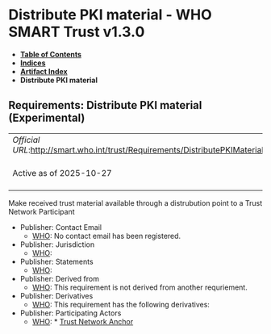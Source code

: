 # Distribute PKI material - WHO SMART Trust v1.3.0

* [**Table of Contents**](toc.md)
* [**Indices**](indices.md)
* [**Artifact Index**](artifacts.md)
* **Distribute PKI material**

## Requirements: Distribute PKI material (Experimental) 

| | |
| :--- | :--- |
| *Official URL*:http://smart.who.int/trust/Requirements/DistributePKIMaterial | *Version*:1.3.0 |
| Active as of 2025-10-27 | *Computable Name*:Distribute Public Keys |

 
Make received trust material available through a distrubution point to a Trust Network Participant 

* Publisher: Contact Email
  * [WHO](http://who.int): No contact email has been registered.
* Publisher: Jurisdiction
  * [WHO](http://who.int): 
* Publisher: Statements
  * [WHO](http://who.int): 
* Publisher: Derived from
  * [WHO](http://who.int): This requirement is not derived from another requriement.
* Publisher: Derivatives
  * [WHO](http://who.int): This requirement has the following derivatives:
* Publisher: Participating Actors
  * [WHO](http://who.int): * [Trust Network Anchor](ActorDefinition-TrustNetworkAnchor.md)


